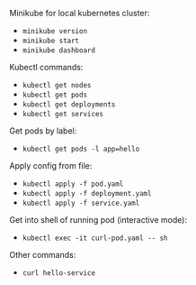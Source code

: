 Minikube for local kubernetes cluster:
  - `minikube version`
  - `minikube start`
  - `minikube dashboard`

Kubectl commands:
  - `kubectl get nodes`
  - `kubectl get pods`
  - `kubectl get deployments`
  - `kubectl get services`

Get pods by label:
  - `kubectl get pods -l app=hello`

Apply config from file:
  - `kubectl apply -f pod.yaml`
  - `kubectl apply -f deployment.yaml`
  - `kubectl apply -f service.yaml`

Get into shell of running pod (interactive mode):
  - `kubectl exec -it curl-pod.yaml -- sh`

Other commands:
  - `curl hello-service`




